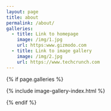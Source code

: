 ```yaml
---
layout: page
title: about
permalink: /about/
galleries:
  - title: Link to homepage
    image: /img/1.jpg
    url: https:www.gizmodo.com
  - title: Link to image gallery
    image: /img/2.jpg
    url: https://www.techcrunch.com
---
```


{% if page.galleries %}

{% include image-gallery-index.html %}

{% endif %}